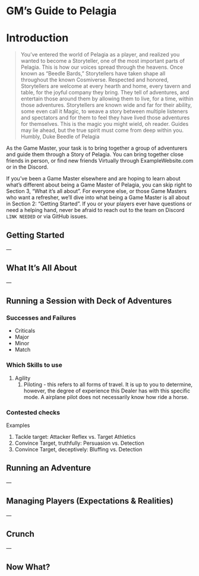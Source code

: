 # GM’s Guide to Pelagia

# Introduction

> You’ve entered the world of Pelagia as a player, and realized you wanted to become a Storyteller, one of the most important parts of Pelagia. This is how our voices spread through the heavens. Once known as “Beedle Bards,” Storytellers have taken shape all throughout the known Cosmiverse.
> Respected and honored, Storytellers are welcome at every hearth and home, every tavern and table, for the joyful company they bring. They tell of adventures, and entertain those around them by allowing them to live, for a time, within those adventures. Storytellers are known wide and far for their ability, some even call it Magic, to weave a story between multiple listeners and spectators and for them to feel they have lived those adventures for themselves.
> This is the magic you might wield, oh reader. Guides may lie ahead, but the true spirit must come from deep within you.
> Humbly,
> Duke Beedle of Pelagia

As the Game Master, your task is to bring together a group of adventurers and guide them through a Story of Pelagia. You can bring together close friends in person, or find new friends Virtually through ExampleWebsite.com or in the Discord. 

If you’ve been a Game Master elsewhere and are hoping to learn about what’s different about being a Game Master of Pelagia, you can skip right to Section 3, “What it’s all about”. For everyone else, or those Game Masters who want a refresher, we’ll dive into what being a Game Master is all about in Section 2: “Getting Started”. If you or your players ever have questions or need a helping hand, never be afraid to reach out to the team on Discord `LINK NEEDED` or via GitHub issues.


## Getting Started

—

## What It’s All About

—

## Running a Session with Deck of Adventures

### Successes and Failures

- Criticals
- Major
- Minor
- Match

### Which Skills to use

1. Agility
   1. Piloting - this refers to all forms of travel. It is up to you to determine, however, the degree of experience this Dealer has with this specific mode. A airplane pilot does not necessarily know how ride a horse.

### Contested checks

Examples
1. Tackle target: Attacker Reflex vs. Target Athletics
2. Convince Target, truthfully: Persuasion vs. Detection
3. Convince Target, deceptively: Bluffing vs. Detection

## Running an Adventure

—

## Managing Players (Expectations & Realities)

—

## Crunch

—

## Now What?
